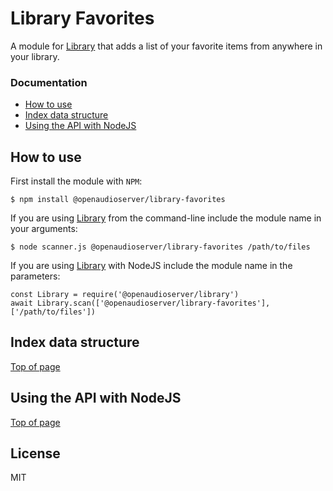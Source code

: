 # Library Favorites

A module for [Library](https://github.com/openaudioserver/library) that adds a list of your favorite items from anywhere in your library.

### Documentation

- [How to use](#how-to-use)
- [Index data structure](#index-data-structure)
- [Using the API with NodeJS](#using-the-media-index-with-nodejs)

## How to use

First install the module with `NPM`:

    $ npm install @openaudioserver/library-favorites

If you are using [Library](https://github.com/openaudioserver/library) from the command-line include the module name in your arguments:

    $ node scanner.js @openaudioserver/library-favorites /path/to/files

If you are using [Library](https://github.com/openaudioserver/library) with NodeJS include the module name in the parameters:

    const Library = require('@openaudioserver/library')
    await Library.scan(['@openaudioserver/library-favorites'], ['/path/to/files'])

## Index data structure

[Top of page](#documentation)

## Using the API with NodeJS

[Top of page](#documentation)

## License

MIT
